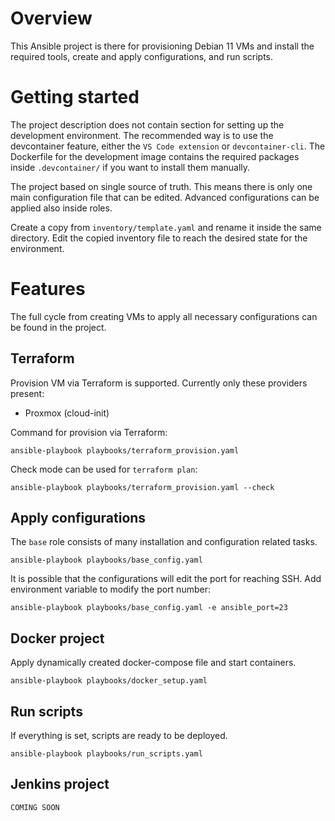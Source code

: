 # Overview
This Ansible project is there for provisioning Debian 11 VMs and install the required tools, create and apply configurations, and run scripts.

# Getting started
The project description does not contain section for setting up the development environment. The recommended way is to use the devcontainer feature, either the `VS Code extension` or `devcontainer-cli`. The Dockerfile for the development image contains the required packages inside `.devcontainer/` if you want to install them manually.

The project based on single source of truth. This means there is only one main configuration file that can be edited. Advanced configurations can be applied also inside roles.

Create a copy from `inventory/template.yaml` and rename it inside the same directory. Edit the copied inventory file to reach the desired state for the environment.

# Features
The full cycle from creating VMs to apply all necessary configurations can be found in the project.

## Terraform
Provision VM via Terraform is supported. Currently only these providers present:
- Proxmox (cloud-init)

Command for provision via Terraform:
```
ansible-playbook playbooks/terraform_provision.yaml
```

Check mode can be used for `terraform plan`:
```
ansible-playbook playbooks/terraform_provision.yaml --check
```

## Apply configurations
The `base` role consists of many installation and configuration related tasks.

```
ansible-playbook playbooks/base_config.yaml
```

It is possible that the configurations will edit the port for reaching SSH. Add environment variable to modify the port number:
```
ansible-playbook playbooks/base_config.yaml -e ansible_port=23
```

## Docker project
Apply dynamically created docker-compose file and start containers.

```
ansible-playbook playbooks/docker_setup.yaml
```

## Run scripts
If everything is set, scripts are ready to be deployed.

```
ansible-playbook playbooks/run_scripts.yaml
```

## Jenkins project
`COMING SOON`
